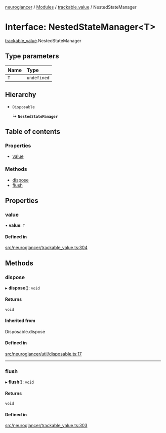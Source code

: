 [neuroglancer](../README.md) / [Modules](../modules.md) / [trackable\_value](../modules/trackable_value.md) / NestedStateManager

# Interface: NestedStateManager<T\>

[trackable_value](../modules/trackable_value.md).NestedStateManager

## Type parameters

| Name | Type |
| :------ | :------ |
| `T` | `undefined` |

## Hierarchy

- `Disposable`

  ↳ **`NestedStateManager`**

## Table of contents

### Properties

- [value](trackable_value.NestedStateManager.md#value)

### Methods

- [dispose](trackable_value.NestedStateManager.md#dispose)
- [flush](trackable_value.NestedStateManager.md#flush)

## Properties

### value

• **value**: `T`

#### Defined in

[src/neuroglancer/trackable_value.ts:304](https://github.com/ActiveBrainAtlas2/neuroglancer/blob/285e65d7/src/neuroglancer/trackable_value.ts#L304)

## Methods

### dispose

▸ **dispose**(): `void`

#### Returns

`void`

#### Inherited from

Disposable.dispose

#### Defined in

[src/neuroglancer/util/disposable.ts:17](https://github.com/ActiveBrainAtlas2/neuroglancer/blob/285e65d7/src/neuroglancer/util/disposable.ts#L17)

___

### flush

▸ **flush**(): `void`

#### Returns

`void`

#### Defined in

[src/neuroglancer/trackable_value.ts:303](https://github.com/ActiveBrainAtlas2/neuroglancer/blob/285e65d7/src/neuroglancer/trackable_value.ts#L303)
